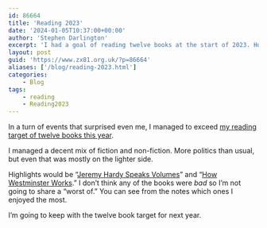 ```yaml
---
id: 86664
title: 'Reading 2023'
date: '2024-01-05T10:37:00+00:00'
author: 'Stephen Darlington'
excerpt: 'I had a goal of reading twelve books at the start of 2023. How did I manage?'
layout: post
guid: 'https://www.zx81.org.uk/?p=86664'
aliases: ['/blog/reading-2023.html']
categories:
    - Blog
tags:
    - reading
    - Reading2023
---
```


In a turn of events that surprised even me, I managed to exceed [my reading target of twelve books this year](https://www.zx81.org.uk/tag/reading2023).

I managed a decent mix of fiction and non-fiction. More politics than usual, but even that was mostly on the lighter side.

Highlights would be “[Jeremy Hardy Speaks Volumes](https://www.zx81.org.uk/blog/jeremy-hardy-speaks-volumes.html)” and “[How Westminster Works](https://www.zx81.org.uk/blog/how-westminster-works-and-why-it-doesnt.html).” I don’t think any of the books were *bad* so I’m not going to share a “worst of.” You can see from the notes which ones I enjoyed the most.

I’m going to keep with the twelve book target for next year.